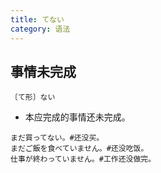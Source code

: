 ```yaml
---
title: てない
category: 语法
---
```


## 事情未完成

`〔て形〕ない`

- 本应完成的事情还未完成。

```example
まだ買ってない。#还没买。
まだご飯を食べていません。#还没吃饭。
仕事が終わっていません。#工作还没做完。
```
